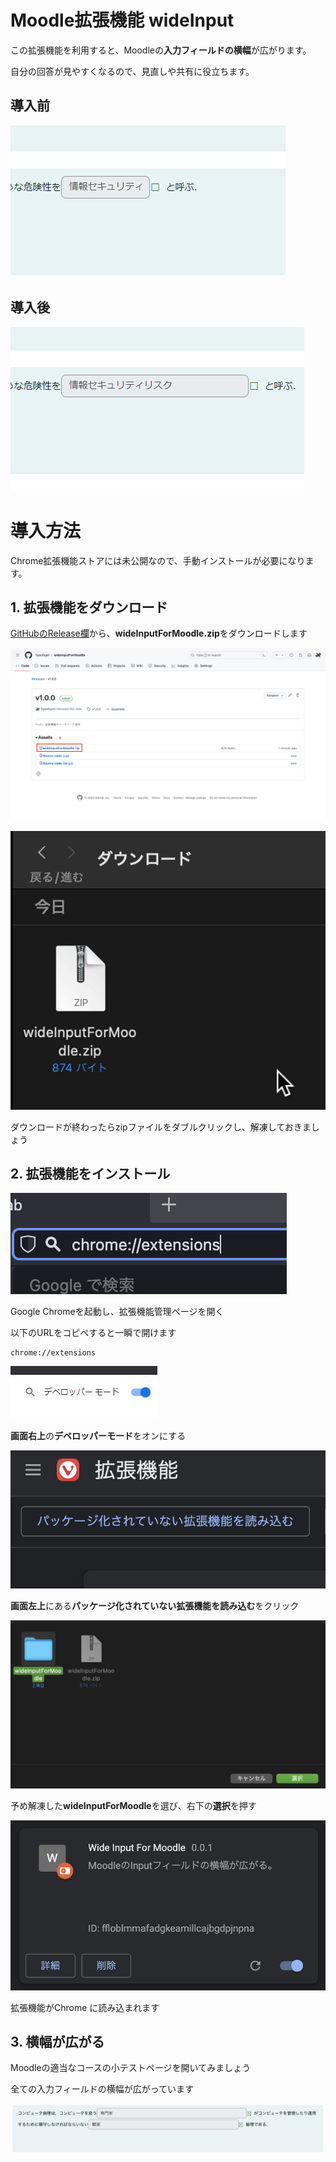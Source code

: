 # Moodle拡張機能 wideInput

この拡張機能を利用すると、Moodleの**入力フィールドの横幅**が広がります。

自分の回答が見やすくなるので、見直しや共有に役立ちます。

## 導入前

![Untitled.png](src/Untitled.png)

## 導入後

![Untitled](src/Untitled%201.png)

# 導入方法
Chrome拡張機能ストアには未公開なので、手動インストールが必要になります。

## 1. 拡張機能をダウンロード

[GitHubのRelease欄](https://github.com/hyouhyan/wideInputForMoodle/releases/latest)から、**wideInputForMoodle.zip**をダウンロードします

![スクリーンショット](src/2024-05-13%2016.17.05%20github.com%207b52d4dcf8a6.png)


![_2023-06-01 1.59.23.gif](src/_2023-06-01_1.59.23.gif)

ダウンロードが終わったらzipファイルをダブルクリックし、解凍しておきましょう

## 2. 拡張機能をインストール


![スクリーンショット 2023-06-01 1.37.01.png](src/%25E3%2582%25B9%25E3%2582%25AF%25E3%2583%25AA%25E3%2583%25BC%25E3%2583%25B3%25E3%2582%25B7%25E3%2583%25A7%25E3%2583%2583%25E3%2583%2588_2023-06-01_1.37.01.png)

Google Chromeを起動し、拡張機能管理ページを開く

以下のURLをコピペすると一瞬で開けます

```
chrome://extensions
```

![Untitled](src/Untitled%202.png)

**画面右上**の**デベロッパーモード**をオンにする 

![スクリーンショット 2023-06-01 1.37.24.png](src/%25E3%2582%25B9%25E3%2582%25AF%25E3%2583%25AA%25E3%2583%25BC%25E3%2583%25B3%25E3%2582%25B7%25E3%2583%25A7%25E3%2583%2583%25E3%2583%2588_2023-06-01_1.37.24.png)

**画面左上**にある**パッケージ化されていない拡張機能を読み込む**をクリック

![スクリーンショット 2023-06-01 1.42.50.png](src/%25E3%2582%25B9%25E3%2582%25AF%25E3%2583%25AA%25E3%2583%25BC%25E3%2583%25B3%25E3%2582%25B7%25E3%2583%25A7%25E3%2583%2583%25E3%2583%2588_2023-06-01_1.42.50.png)

予め解凍した**wideInputForMoodle**を選び、右下の**選択**を押す

![スクリーンショット 2023-06-01 1.38.23.png](src/%25E3%2582%25B9%25E3%2582%25AF%25E3%2583%25AA%25E3%2583%25BC%25E3%2583%25B3%25E3%2582%25B7%25E3%2583%25A7%25E3%2583%2583%25E3%2583%2588_2023-06-01_1.38.23.png)

拡張機能がChrome に読み込まれます

## 3. 横幅が広がる

Moodleの適当なコースの小テストページを開いてみましょう

全ての入力フィールドの横幅が広がっています

![Untitled](src/Untitled%203.png)
